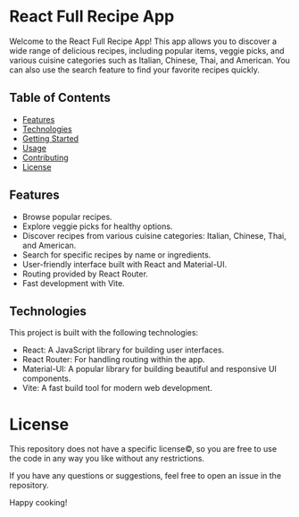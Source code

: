 # React Full Recipe App

Welcome to the React Full Recipe App! This app allows you to discover a wide range of delicious recipes, including popular items, veggie picks, and various cuisine categories such as Italian, Chinese, Thai, and American. You can also use the search feature to find your favorite recipes quickly.

## Table of Contents

- [Features](#features)
- [Technologies](#technologies)
- [Getting Started](#getting-started)
- [Usage](#usage)
- [Contributing](#contributing)
- [License](#license)

## Features

- Browse popular recipes.
- Explore veggie picks for healthy options.
- Discover recipes from various cuisine categories: Italian, Chinese, Thai, and American.
- Search for specific recipes by name or ingredients.
- User-friendly interface built with React and Material-UI.
- Routing provided by React Router.
- Fast development with Vite.

## Technologies

This project is built with the following technologies:

- React: A JavaScript library for building user interfaces.
- React Router: For handling routing within the app.
- Material-UI: A popular library for building beautiful and responsive UI components.
- Vite: A fast build tool for modern web development.



# License

This repository does not have a specific license©, so you are free to use the code in any way you like without any restrictions.

If you have any questions or suggestions, feel free to open an issue in the repository.

Happy cooking!
